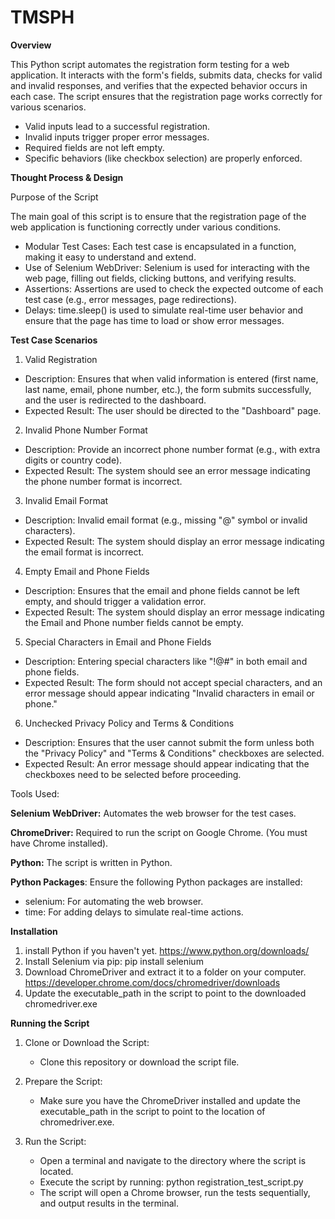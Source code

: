 # TMSPH

**Overview**

This Python script automates the registration form testing for a web application. It interacts with the form's fields, submits data, checks for valid and invalid responses, and verifies that the expected behavior occurs in each case. The script ensures that the registration page works correctly for various scenarios.
- Valid inputs lead to a successful registration.
- Invalid inputs trigger proper error messages.
- Required fields are not left empty.
- Specific behaviors (like checkbox selection) are properly enforced.


**Thought Process & Design**

Purpose of the Script

The main goal of this script is to ensure that the registration page of the web application is functioning correctly under various conditions.

- Modular Test Cases: Each test case is encapsulated in a function, making it easy to understand and extend.
- Use of Selenium WebDriver: Selenium is used for interacting with the web page, filling out fields, clicking buttons, and verifying results.
- Assertions: Assertions are used to check the expected outcome of each test case (e.g., error messages, page redirections).
- Delays: time.sleep() is used to simulate real-time user behavior and ensure that the page has time to load or show error messages.
 
**Test Case Scenarios**
1. Valid Registration
 - Description: Ensures that when valid information is entered (first name, last name, email, phone number, etc.), the form submits successfully, and the user is redirected to the dashboard.
 - Expected Result: The user should be directed to the "Dashboard" page.
  
2. Invalid Phone Number Format
 - Description: Provide an incorrect phone number format (e.g., with extra digits or country code). 
 - Expected Result: The system should see an error message indicating the phone number format is incorrect.

3. Invalid Email Format
 - Description: Invalid email format (e.g., missing "@" symbol or invalid characters). 
 - Expected Result: The system should display an error message indicating the email format is incorrect.
   
4. Empty Email and Phone Fields
 - Description: Ensures that the email and phone fields cannot be left empty, and should trigger a validation error.
 - Expected Result: The system should display an error message indicating the Email and Phone number fields cannot be empty.
   
5. Special Characters in Email and Phone Fields
 - Description: Entering special characters like "!@#" in both email and phone fields.
 - Expected Result: The form should not accept special characters, and an error message should appear indicating "Invalid characters in email or phone."
   
6. Unchecked Privacy Policy and Terms & Conditions
 - Description: Ensures that the user cannot submit the form unless both the "Privacy Policy" and "Terms & Conditions" checkboxes are selected.
 - Expected Result: An error message should appear indicating that the checkboxes need to be selected before proceeding.

Tools Used: 

**Selenium WebDriver:** Automates the web browser for the test cases.

**ChromeDriver:** Required to run the script on Google Chrome. (You must have Chrome installed).

**Python:** The script is written in Python.

**Python Packages**: Ensure the following Python packages are installed:
- selenium: For automating the web browser.
- time: For adding delays to simulate real-time actions.


**Installation**
1. install Python if you haven't yet. https://www.python.org/downloads/
2. Install Selenium via pip: pip install selenium
3. Download ChromeDriver and extract it to a folder on your computer. https://developer.chrome.com/docs/chromedriver/downloads
4. Update the executable_path in the script to point to the downloaded chromedriver.exe


**Running the Script**

1. Clone or Download the Script:

   - Clone this repository or download the script file.
     
2. Prepare the Script:

   - Make sure you have the ChromeDriver installed and update the executable_path in the script to point to the location of chromedriver.exe.

3. Run the Script:

   - Open a terminal and navigate to the directory where the script is located.
   - Execute the script by running: python registration_test_script.py
   - The script will open a Chrome browser, run the tests sequentially, and output results in the terminal.
